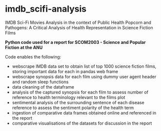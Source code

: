 # imdb_scifi-analysis
IMDB Sci-Fi Movies Analysis in the context of Public Health
Popcorn and Pathogens: A Critical Analysis of Health Representation in Science Fiction Films

**Python code used for a report for SCOM2003 - Science and Popular Fiction at the ANU**


Code enables the following:
- webscrape IMDB data set to obtain list of top 1000 science fiction films, storing important data for each in pandas web frame
- webscrape synopsis data for each film using dummy user agent header and random sleep functions 
- data cleaning of the dataframe 
- analysis of the captured synopsis for each film to assess number of reference to health terminology relevant to the films plot
- sentimental analysis of the surrounding sentence of each disease reference to assess the sentiment polarity of the health term
- ingestion of comparative data frames obtained online and referenced in the report 
- comparative visualisations of the datasets for discussion in the report 
